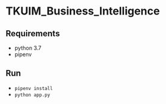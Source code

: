 # TKUIM_Business_Intelligence

## Requirements
- python 3.7
- pipenv

## Run
- `pipenv install`
- `python app.py`
